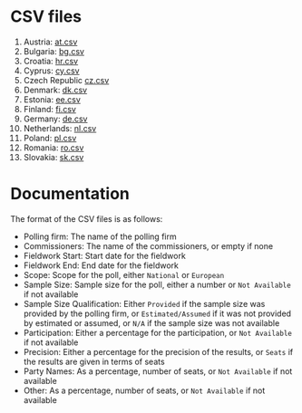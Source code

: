 
# CSV files

1. Austria: [at.csv](at.csv)
1. Bulgaria: [bg.csv](bg.csv)
1. Croatia: [hr.csv](hr.csv)
1. Cyprus: [cy.csv](cy.csv)
1. Czech Republic [cz.csv](cz.csv)
1. Denmark: [dk.csv](dk.csv)
1. Estonia: [ee.csv](ee.csv)
1. Finland: [fi.csv](fi.csv)
1. Germany: [de.csv](de.csv)
1. Netherlands: [nl.csv](nl.csv)
1. Poland: [pl.csv](pl.csv)
1. Romania: [ro.csv](ro.csv)
1. Slovakia: [sk.csv](sk.csv)

# Documentation

The format of the CSV files is as follows:

* Polling firm: The name of the polling firm
* Commissioners: The name of the commissioners, or empty if none
* Fieldwork Start: Start date for the fieldwork
* Fieldwork End: End date for the fieldwork
* Scope: Scope for the poll, either `National` or `European`
* Sample Size: Sample size for the poll, either a number or `Not Available` if not available
* Sample Size Qualification: Either `Provided` if the sample size was provided by the polling firm, or `Estimated/Assumed` if it was not provided by estimated or assumed, or `N/A` if the sample size was not available
* Participation: Either a percentage for the participation, or `Not Available` if not available
* Precision: Either a percentage for the precision of the results, or `Seats` if the results are given in terms of seats
* Party Names: As a percentage, number of seats, or `Not Available` if not available
* Other: As a percentage, number of seats, or `Not Available` if not available
